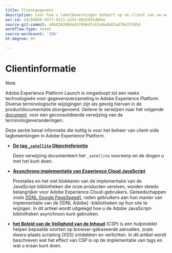 ```yaml
---
title: Clientgegevens
description: Leer hoe u labelbewerkingen beheert op de client van uw web- of mobiele toepassing.
exl-id: 54c66066-93f7-4311-a255-0825055d0dec
source-git-commit: a8b0282004dd57096dfc63a9adb82ad70d37495d
workflow-type: tm+mt
source-wordcount: '194'
ht-degree: 0%

---
```


# Clientinformatie

>[!NOTE]
>
>Adobe Experience Platform Launch is omgedoopt tot een reeks technologieën voor gegevensverzameling in Adobe Experience Platform. Diverse terminologische wijzigingen zijn als gevolg hiervan in de productdocumentatie doorgevoerd. Gelieve te verwijzen naar het volgende [&#x200B; document &#x200B;](../../term-updates.md) voor een geconsolideerde verwijzing van de terminologieveranderingen.

Deze sectie bevat informatie die nuttig is voor het beheer van client-side tagbewerkingen in Adobe Experience Platform.

* [**De tag `_satellite` Objectreferentie**](satellite-object.md)

  Deze verwijzing documenteert het `_satellite` voorwerp en de dingen u met het kunt doen.

* [**Asynchrone implementatie van Experience Cloud JavaScript**](asynchronous-deployment.md)

  Prestaties en het niet blokkeren van de implementatie van de JavaScript-bibliotheken die onze producten vereisen, worden steeds belangrijker voor Adobe Experience Cloud-gebruikers. Gereedschappen zoals [[!DNL Google PageSpeed] &#x200B;](https://developers.google.com/speed/pagespeed/insights/) raden gebruikers aan hun manier van implementatie van de [!DNL Adobe] -bibliotheken op hun site te wijzigen. In dit artikel wordt uitgelegd hoe u de Adobe JavaScript-bibliotheken asynchroon kunt gebruiken.

* [**het Beleid van de Veiligheid van de Inhoud**](content-security-policy.md) (CSP) is een hulpmiddel helpen bepaalde soorten op browser-gebaseerde aanvallen, zoals dwars-plaats scripting (XSS) ontdekken en verlichten.  In dit artikel wordt beschreven wat het effect van CSP is op de implementatie van tags en wat u eraan kunt doen.
